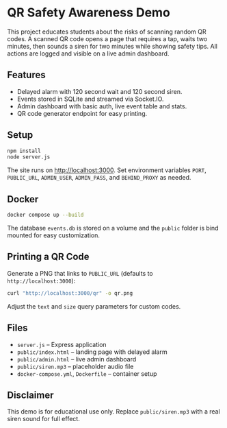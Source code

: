 # QR Safety Awareness Demo

This project educates students about the risks of scanning random QR codes. A scanned QR code opens a page that requires a tap, waits two minutes, then sounds a siren for two minutes while showing safety tips. All actions are logged and visible on a live admin dashboard.

## Features
- Delayed alarm with 120 second wait and 120 second siren.
- Events stored in SQLite and streamed via Socket.IO.
- Admin dashboard with basic auth, live event table and stats.
- QR code generator endpoint for easy printing.

## Setup
```bash
npm install
node server.js
```
The site runs on [http://localhost:3000](http://localhost:3000). Set environment variables `PORT`, `PUBLIC_URL`, `ADMIN_USER`, `ADMIN_PASS`, and `BEHIND_PROXY` as needed.

## Docker
```bash
docker compose up --build
```
The database `events.db` is stored on a volume and the `public` folder is bind mounted for easy customization.

## Printing a QR Code
Generate a PNG that links to `PUBLIC_URL` (defaults to `http://localhost:3000`):
```bash
curl "http://localhost:3000/qr" -o qr.png
```
Adjust the `text` and `size` query parameters for custom codes.

## Files
- `server.js` – Express application
- `public/index.html` – landing page with delayed alarm
- `public/admin.html` – live admin dashboard
- `public/siren.mp3` – placeholder audio file
- `docker-compose.yml`, `Dockerfile` – container setup

## Disclaimer
This demo is for educational use only. Replace `public/siren.mp3` with a real siren sound for full effect.
